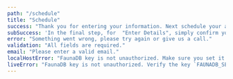 ```yaml
---
path: "/schedule"
title: "Schedule"
success: "Thank you for entering your information. Next schedule your appointment."
subSuccess: 'In the final step, for  "Enter Details", simply confirm your information and click  "Schedule Event".'
error: "Something went wrong, please try again or give us a call."
validation: "All fields are required."
email: "Please enter a valid email."
localHostError: "FaunaDB key is not unauthorized. Make sure you set it in terminal session where you ran `npm start`. Visit http://bit.ly/set-fauna-key for more info"
liveError: "FaunaDB key is not unauthorized. Verify the key `FAUNADB_SERVER_SECRET` set in Netlify enviroment variables is correct"
---
```

